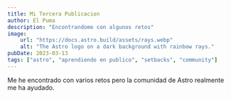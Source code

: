 ```yaml
---
title: Mi Tercera Publicacion
author: El Puma
description: "Encontrandome con algunos retos"
image:
    url: "https://docs.astro.build/assets/rays.webp"
    alt: "The Astro logo on a dark background with rainbow rays."
pubDate: 2023-03-13
tags: ["astro", "aprendiendo en publico", "setbacks", "community"]
---
```

Me he encontrado con varios retos pero la comunidad de Astro realmente me ha ayudado.